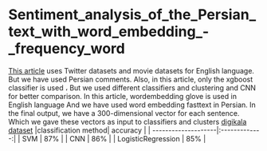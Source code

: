 # Sentiment_analysis_of_the_Persian_text_with_word_embedding_-_frequency_word
[This article](http://acta.uni-obuda.hu/Hayashi_Fujita_94.pdf) uses Twitter datasets and movie datasets for English language. But we have used Persian comments.
Also, in this article, only the xgboost classifier is used ، But we used different classifiers and clustering and CNN for better comparison.
In this article, wordembedding glove is used in English language And we have used word embedding fasttext in Persian.
In the final output, we have a 300-dimensional vector for each sentence. Which we gave these vectors as input to classifiers and clusters
[digikala dataset](https://www.digikala.com/opendata/#section-4) 
|classification method| accuracy      | 
| --------------------|:-------------:| 
| SVM                 | 87%           |
| CNN                 | 86%           |
| LogisticRegression  | 85%           |
